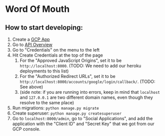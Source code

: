 # Word Of Mouth


## How to start developing:
1. Create a [GCP App](https://console.cloud.google.com/home/)
2. Go to [API Overview](https://console.cloud.google.com/apis/)
3. Go to "Credentials" on the menu to the left
4. Hit Create Credentials at the top of the page
   1. For the "Approved JavaScript Origins", set it to be `http://localhost:8000`. (TODO: We need to add our heroku deployments to this list)
   2. For the "Authorized Redirect URLs", set it to be `http://localhost:8000/accounts/google/login/callback/`. (TODO: See above)
   3. (side note: if you are running into errors, keep in mind that `localhost` and `127.0.0.1` are two different domain names, even though they resolve to the same place)
5. Run migrations: `python manage.py migrate`
6. Create superuser: `python manage.py createsuperuser`
7. Go to `localhost:8000/admin`, go to "Social Applications", and add the application with the "Client ID" and "Secret Key" that we got from our GCP console.